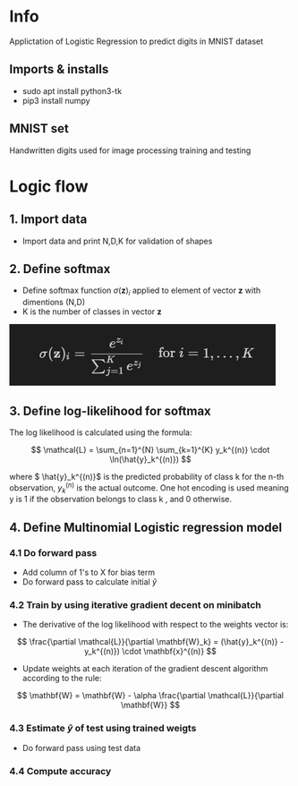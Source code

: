 # Info
Applictation of Logistic Regression to predict digits in MNIST dataset
## Imports & installs
- sudo apt install python3-tk
- pip3 install numpy
## MNIST set
Handwritten digits used for image processing training and testing

# Logic flow
## 1. Import data
- Import data and print N,D,K for validation of shapes

## 2. Define softmax
- Define softmax function $\sigma(\mathbf{z})_i$ applied to element of vector $\mathbf{z}$ with dimentions (N,D)
- K is the number of classes in vector $\mathbf{z}$

![alt text](image.png)

## 3. Define log-likelihood for softmax
The log likelihood is calculated using the formula: 

$$
\mathcal{L} = \sum_{n=1}^{N} \sum_{k=1}^{K} y_k^{(n)} \cdot \ln(\hat{y}_k^{(n)})
$$

where $ \hat{y}_k^{(n)}$ is the predicted probability of class k for the n-th observation, $y_k^{(n)}$ is the actual outcome. One hot encoding is used meaning y is 1 if the observation belongs to class k , and 0 otherwise.

## 4. Define Multinomial Logistic regression model
### 4.1 Do forward pass
- Add column of 1's to X for bias term
- Do forward pass to calculate initial $\hat{y}$

### 4.2 Train by using iterative gradient decent on minibatch
- The derivative of the log likelihood with respect to the weights vector is:

$$
\frac{\partial \mathcal{L}}{\partial \mathbf{W}_k} = (\hat{y}_k^{(n)} - y_k^{(n)}) \cdot \mathbf{x}^{(n)}
$$
- Update weights at each iteration of the gradient descent algorithm according to the rule:

$$
\mathbf{W} = \mathbf{W} - \alpha \frac{\partial \mathcal{L}}{\partial \mathbf{W}}
$$

### 4.3 Estimate $\hat{y}$ of test using trained weigts
- Do forward pass using test data

### 4.4 Compute accuracy






